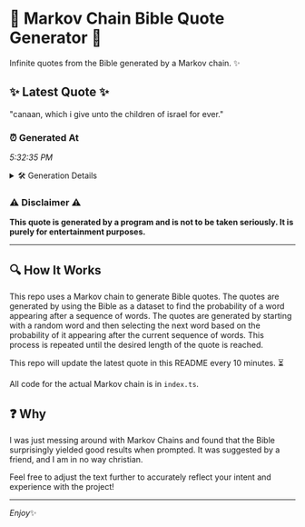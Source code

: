# 📖 Markov Chain Bible Quote Generator 📖

Infinite quotes from the Bible generated by a Markov chain. ✨

## ✨ Latest Quote ✨
"canaan, which i give unto the children of israel for ever."

### ⏰ Generated At
*5:32:35 PM*

<details>
    <summary>🛠️ Generation Details</summary>
    <p>
        <strong>🌱 Seed:</strong> canaan,<br>
        <strong>🔄 Iterations:</strong> 10<br>
        <strong>📜 Context History:</strong><br>[ canaan, ]: which<br>[ canaan,, which ]: i<br>[ canaan,, which, i ]: give<br>[ canaan,, which, i, give ]: unto<br>[ canaan,, which, i, give, unto ]: the<br>[ canaan,, which, i, give, unto, the ]: children<br>[ which, i, give, unto, the, children ]: of<br>[ i, give, unto, the, children, of ]: israel<br>[ give, unto, the, children, of, israel ]: for<br>[ unto, the, children, of, israel, for ]: ever.<br>
    </p>
</details>

### ⚠️ Disclaimer ⚠️
**This quote is generated by a program and is not to be taken seriously. It is purely for entertainment purposes.**

---

## 🔍 How It Works

This repo uses a Markov chain to generate Bible quotes. The quotes are generated by using the Bible as a dataset to find the probability of a word appearing after a sequence of words. The quotes are generated by starting with a random word and then selecting the next word based on the probability of it appearing after the current sequence of words. This process is repeated until the desired length of the quote is reached.

This repo will update the latest quote in this README every 10 minutes. ⏳

All code for the actual Markov chain is in `index.ts`.

## ❓ Why

I was just messing around with Markov Chains and found that the Bible surprisingly yielded good results when prompted. 
It was suggested by a friend, and I am in no way christian.

Feel free to adjust the text further to accurately reflect your intent and experience with the project!

---

*Enjoy*✨
